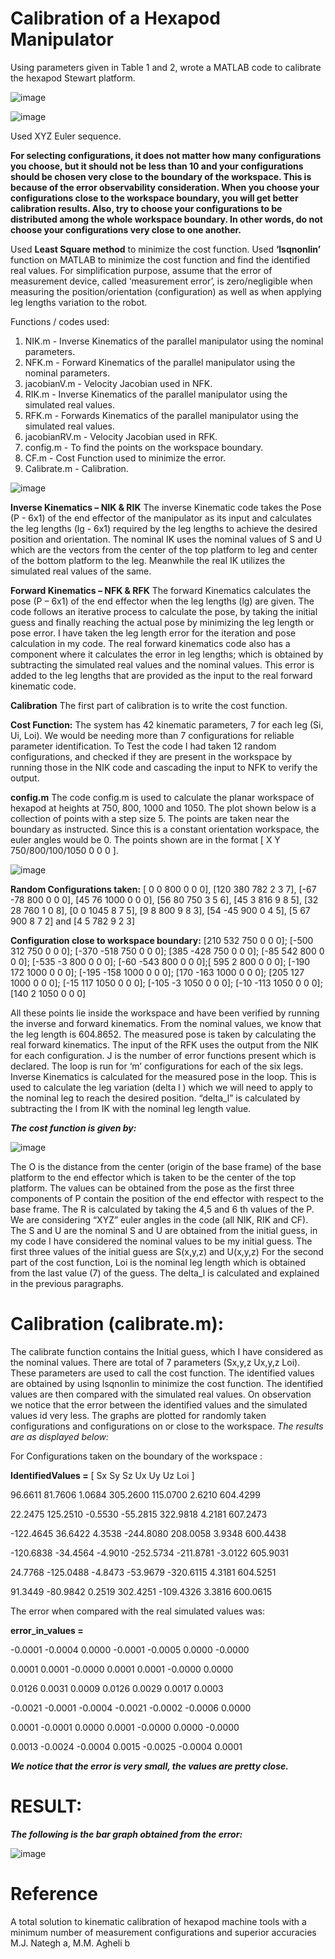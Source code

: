 # Calibration of a Hexapod Manipulator

Using parameters given in Table 1 and 2, wrote a MATLAB code to calibrate the hexapod Stewart platform.

![image](https://github.com/ankushsingh999/error-hexapod-WS/assets/64325043/403ff405-154a-43b9-9cba-25f8630e1859)

![image](https://github.com/ankushsingh999/error-hexapod-WS/assets/64325043/aca6e24b-1244-468a-8b7c-6da96f1841cf)

Used XYZ Euler sequence.

**For selecting configurations, it does not matter how many configurations you choose, but it should not be less than 10 and your configurations should be chosen very close to the boundary of the workspace. This is because of the error observability consideration. When you choose your configurations close to the workspace boundary, you will get better calibration results. Also, try to choose your configurations to be distributed among the whole workspace boundary. In other words, do not choose your configurations very close to one another.**

Used **Least Square method** to minimize the cost function. Used **‘lsqnonlin’** function on MATLAB to minimize the cost function and find the identified real values. For simplification purpose, assume that the error of measurement device, called ‘measurement error’, is zero/negligible when measuring the position/orientation (configuration) as well as when applying leg lengths variation to the robot.

Functions / codes used:
1) NIK.m - Inverse Kinematics of the parallel manipulator using the nominal parameters.
2) NFK.m - Forward Kinematics of the parallel manipulator using the nominal parameters.
3) jacobianV.m - Velocity Jacobian used in NFK.
4) RIK.m - Inverse Kinematics of the parallel manipulator using the simulated real values.
5) RFK.m - Forwards Kinematics of the parallel manipulator using the simulated real values.
6) jacobianRV.m - Velocity Jacobian used in RFK.
7) config.m - To find the points on the workspace boundary.
8) CF.m - Cost Function used to minimize the error.
9) Calibrate.m - Calibration.

![image](https://github.com/ankushsingh999/calibration-hexapod-manipulator/assets/64325043/f5777eee-3721-41fb-8251-b4de05b1a090)

**Inverse Kinematics – NIK & RIK**
The inverse Kinematic code takes the Pose (P - 6x1) of the end effector of the manipulator as its input and calculates the leg lengths (lg - 6x1) required by the leg lengths to achieve the desired position and orientation. The nominal IK uses the nominal values of S and U which are the vectors from the center of the top platform to leg and center of the bottom platform to the leg. Meanwhile the real IK utilizes the simulated real values of the same.

**Forward Kinematics – NFK & RFK**
The forward Kinematics calculates the pose (P – 6x1) of the end effector when the leg lengths (lg) are given. The code follows an iterative process to calculate the pose, by taking the initial guess and finally reaching the actual pose by minimizing the leg length or pose error. I have taken the leg length error for the iteration and pose calculation in my code. The real forward kinematics code also has a component where it calculates the error in leg lengths; which is obtained by subtracting the simulated real values and the nominal values. This error is added to the leg lengths that are provided as the input to the real forward kinematic code.

**Calibration**
The first part of calibration is to write the cost function.

**Cost Function:**
The system has 42 kinematic parameters, 7 for each leg (Si, Ui, Loi). We would be needing more than 7 configurations for reliable parameter identification. To Test the code I had taken 12 random configurations, and checked if they are present in the workspace by running those in the NIK code and cascading the input to NFK to verify the output.

**config.m**
The code config.m is used to calculate the planar workspace of hexapod at heights at 750, 800, 1000 and 1050. The plot shown below is a collection of points with a step size 5. The points are taken near the boundary as instructed. Since this is a constant orientation workspace, the euler angles would be 0. The points shown are in the format [ X Y 750/800/100/1050 0 0 0 ].

![image](https://github.com/ankushsingh999/calibration-hexapod-manipulator/assets/64325043/fe03ec92-4aaf-47d6-9819-3d34ac8e4292)

**Random Configurations taken:**
[ 0 0 800 0 0 0], [120 380 782 2 3 7], [-67 -78 800 0 0 0], [45 76 1000 0 0 0], [56 80 750 3 5 6], [45 3 816 9 8 5], [32 28 760 1 0 8], [0 0 1045 8 7 5], [9 8 800 9 8 3], [54 -45 900 0 4 5], [5 67 900 8 7 2] and [4 5 782 9 2 3]

**Configuration close to workspace boundary:**
[210 532 750 0 0 0]; [-500 312 750 0 0 0]; [-370 -518 750 0 0 0]; [385 -428 750 0 0 0]; [-85 542 800 0 0 0]; [-535 -3 800 0 0 0]; [-60 -543 800 0 0 0];[ 595 2 800 0 0 0]; [-190 172 1000 0 0 0]; [-195 -158 1000 0 0 0]; [170 -163 1000 0 0 0]; [205 127 1000 0 0 0]; [-15 117 1050 0 0 0]; [-105 -3 1050 0 0 0]; [-10 -113 1050 0 0 0]; [140 2 1050 0 0 0]

All these points lie inside the workspace and have been verified by running the inverse and forward kinematics.
From the nominal values, we know that the leg length is 604.8652.
The measured pose is taken by calculating the real forward kinematics. The input of the RFK uses the output from the NIK for each configuration.
J is the number of error functions present which is declared. The loop is run for ‘m’ configurations for each of the six legs. Inverse Kinematics is calculated for the measured pose in the loop. This is used to calculate the leg variation (delta l ) which we will need to apply to the nominal leg to reach the desired position. “delta_l” is calculated by subtracting the l from IK with the nominal leg length value.

***The cost function is given by:***

![image](https://github.com/ankushsingh999/calibration-hexapod-manipulator/assets/64325043/283d531d-b553-4599-b477-d51d7457ec4e)

The O is the distance from the center (origin of the base frame) of the base platform to the end effector which is taken to be the center of the top platform. The values can be obtained from the pose as the first three components of P contain the position of the end effector with respect to the base frame. The R is calculated by taking the 4,5 and 6 th values of the P. We are considering “XYZ” euler angles in the code (all NIK, RIK and CF). The S and U are the nominal S and U are obtained from the initial guess, in my code I have considered the nominal values to be my initial guess. The first three values of the initial guess are S(x,y,z) and U(x,y,z) For the second part of the cost function, Loi is the nominal leg length which is obtained from the last value (7) of the guess. The delta_l is calculated and explained in the previous paragraphs.

# Calibration (calibrate.m):
The calibrate function contains the Initial guess, which I have considered as the nominal values. There are total of 7 parameters (Sx,y,z Ux,y,z Loi). These parameters are used to call the cost function. The identified values are obtained by using lsqnonlin to minimize the cost function. The identified values are then compared with the simulated real values. On observation we notice that the error between the identified values and the simulated values id very less. The graphs are plotted for randomly taken configurations and configurations on or close to the workspace. 
*The results are as displayed below:*

For Configurations taken on the boundary of the workspace :

**IdentifiedValues =**
[ Sx Sy Sz Ux Uy Uz Loi ]

 96.6611 81.7606 1.0684 305.2600 115.0700 2.6210 604.4299

22.2475 125.2510 -0.5530 -55.2815 322.9818 4.2181 607.2473

-122.4645 36.6422 4.3538 -244.8080 208.0058 3.9348 600.4438

-120.6838 -34.4564 -4.9010 -252.5734 -211.8781 -3.0122 605.9031

24.7768 -125.0488 -4.8473 -53.9679 -320.6115 4.3181 604.5251

91.3449 -80.9842 0.2519 302.4251 -109.4326 3.3816 600.0615

The error when compared with the real simulated values was:

**error_in_values =**

-0.0001 -0.0004 0.0000 -0.0001 -0.0005 0.0000 -0.0000

0.0001 0.0001 -0.0000 0.0001 0.0001 -0.0000 0.0000

0.0126 0.0031 0.0009 0.0126 0.0029 0.0017 0.0003

-0.0021 -0.0001 -0.0004 -0.0021 -0.0002 -0.0006 0.0000

0.0001 -0.0001 0.0000 0.0001 -0.0000 0.0000 -0.0000

0.0013 -0.0024 -0.0004 0.0015 -0.0025 -0.0004 0.0001
 
***We notice that the error is very small, the values are pretty close.***

# RESULT:

***The following is the bar graph obtained from the error:***

![image](https://github.com/ankushsingh999/calibration-hexapod-manipulator/assets/64325043/510c8a4a-c8e5-4363-9c43-59a5c9a94ccc)

# Reference
A total solution to kinematic calibration of hexapod machine tools with a minimum number of measurement configurations and superior accuracies M.J. Nategh a, M.M. Agheli b

